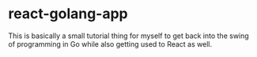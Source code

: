 # react-golang-app
This is basically a small tutorial thing for myself to get back into the swing of programming in Go while also getting used to React as well.